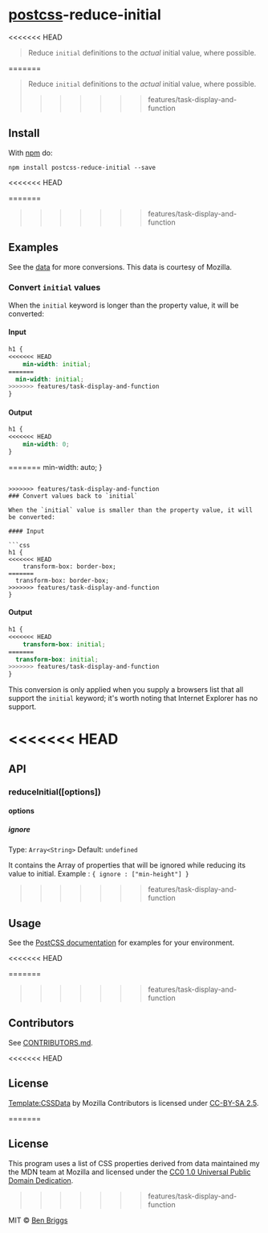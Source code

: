 # [postcss][postcss]-reduce-initial

<<<<<<< HEAD
> Reduce `initial` definitions to the *actual* initial value, where possible.

=======
> Reduce `initial` definitions to the _actual_ initial value, where possible.
>>>>>>> features/task-display-and-function

## Install

With [npm](https://npmjs.org/package/postcss-reduce-initial) do:

```
npm install postcss-reduce-initial --save
```

<<<<<<< HEAD

=======
>>>>>>> features/task-display-and-function
## Examples

See the [data](data) for more conversions. This data is courtesy
of Mozilla.

### Convert `initial` values

When the `initial` keyword is longer than the property value, it will
be converted:

#### Input

```css
h1 {
<<<<<<< HEAD
    min-width: initial;
=======
  min-width: initial;
>>>>>>> features/task-display-and-function
}
```

#### Output

```css
h1 {
<<<<<<< HEAD
    min-width: 0;
}
```


=======
  min-width: auto;
}
```

>>>>>>> features/task-display-and-function
### Convert values back to `initial`

When the `initial` value is smaller than the property value, it will
be converted:

#### Input

```css
h1 {
<<<<<<< HEAD
    transform-box: border-box;
=======
  transform-box: border-box;
>>>>>>> features/task-display-and-function
}
```

#### Output

```css
h1 {
<<<<<<< HEAD
    transform-box: initial;
=======
  transform-box: initial;
>>>>>>> features/task-display-and-function
}
```

This conversion is only applied when you supply a browsers list that all support
the `initial` keyword; it's worth noting that Internet Explorer has no support.

<<<<<<< HEAD
=======
## API

### reduceInitial([options])

#### options

##### ignore

Type: `Array<String>`
Default: `undefined`

It contains the Array of properties that will be ignored while reducing its value to initial.
Example : `{ ignore : ["min-height"] }`
>>>>>>> features/task-display-and-function

## Usage

See the [PostCSS documentation](https://github.com/postcss/postcss#usage) for
examples for your environment.

<<<<<<< HEAD

=======
>>>>>>> features/task-display-and-function
## Contributors

See [CONTRIBUTORS.md](https://github.com/cssnano/cssnano/blob/master/CONTRIBUTORS.md).

<<<<<<< HEAD

## License

[Template:CSSData] by Mozilla Contributors is licensed under [CC-BY-SA 2.5].

[Template:CSSData]: https://developer.mozilla.org/en-US/docs/Template:CSSData
[CC-BY-SA 2.5]: http://creativecommons.org/licenses/by-sa/2.5/
=======
## License

This program uses a list of CSS properties derived from data maintained my the MDN team at Mozilla and licensed under the [CC0 1.0 Universal Public Domain Dedication](https://creativecommons.org/publicdomain/zero/1.0/).
>>>>>>> features/task-display-and-function

MIT © [Ben Briggs](http://beneb.info)

[postcss]: https://github.com/postcss/postcss
